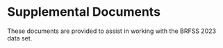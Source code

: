 # Supplemental Documents

These documents are provided to assist in working with the BRFSS 2023 data set.